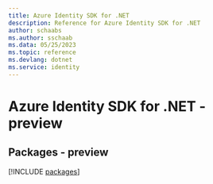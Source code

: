 ```yaml
---
title: Azure Identity SDK for .NET
description: Reference for Azure Identity SDK for .NET
author: schaabs
ms.author: sschaab
ms.data: 05/25/2023
ms.topic: reference
ms.devlang: dotnet
ms.service: identity
---
```

# Azure Identity SDK for .NET - preview
## Packages - preview
[!INCLUDE [packages](identity-index.md)]